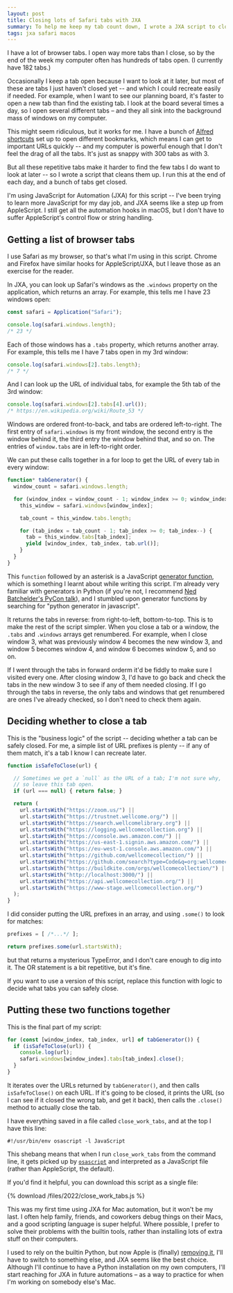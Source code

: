 ```yaml
---
layout: post
title: Closing lots of Safari tabs with JXA
summary: To help me keep my tab count down, I wrote a JXA script to close tabs that can easily be recreated.
tags: jxa safari macos
---
```


I have a lot of browser tabs.
I open way more tabs than I close, so by the end of the week my computer often has hundreds of tabs open.
(I currently have 182 tabs.)

Occasionally I keep a tab open because I want to look at it later, but most of these are tabs I just haven't closed yet -- and which I could recreate easily if needed.
For example, when I want to see our planning board, it's faster to open a new tab than find the existing tab.
I look at the board several times a day, so I open several different tabs – and they all sink into the background mass of windows on my computer.

This might seem ridiculous, but it works for me.
I have a bunch of [Alfred shortcuts](https://www.alfredapp.com) set up to open different bookmarks, which means I can get to important URLs quickly -- and my computer is powerful enough that I don't feel the drag of all the tabs.
It's just as snappy with 300 tabs as with 3.

But all these repetitive tabs make it harder to find the few tabs I do want to look at later -- so I wrote a script that cleans them up.
I run this at the end of each day, and a bunch of tabs get closed.

I'm using JavaScript for Automation (JXA) for this script -- I've been trying to learn more JavaScript for my day job, and JXA seems like a step up from AppleScript.
I still get all the automation hooks in macOS, but I don't have to suffer AppleScript's control flow or string handling.

[osascript]: https://ss64.com/osx/osascript.html


## Getting a list of browser tabs

I use Safari as my browser, so that's what I'm using in this script.
Chrome and Firefox have similar hooks for AppleScript/JXA, but I leave those as an exercise for the reader.

In JXA, you can look up Safari's windows as the `.windows` property on the application, which returns an array.
For example, this tells me I have 23 windows open:

```javascript
const safari = Application("Safari");

console.log(safari.windows.length);
/* 23 */
```

Each of those windows has a `.tabs` property, which returns another array.
For example, this tells me I have 7 tabs open in my 3rd window:

```javascript
console.log(safari.windows[2].tabs.length);
/* 7 */
```

And I can look up the URL of individual tabs, for example the 5th tab of the 3rd window:

```javascript
console.log(safari.windows[2].tabs[4].url());
/* https://en.wikipedia.org/wiki/Route_53 */
```

Windows are ordered front-to-back, and tabs are ordered left-to-right.
The first entry of `safari.windows` is my front window, the second entry is the window behind it, the third entry the window behind that, and so on.
The entries of `window.tabs` are in left-to-right order.

We can put these calls together in a for loop to get the URL of every tab in every window:

```javascript
function* tabGenerator() {
  window_count = safari.windows.length;

  for (window_index = window_count - 1; window_index >= 0; window_index--) {
    this_window = safari.windows[window_index];

    tab_count = this_window.tabs.length;

    for (tab_index = tab_count - 1; tab_index >= 0; tab_index--) {
      tab = this_window.tabs[tab_index];
      yield [window_index, tab_index, tab.url()];
    }
  }
}
```

This `function` followed by an asterisk is a JavaScript [generator function], which is something I learnt about while writing this script.
I'm already very familiar with generators in Python (if you're not, I recommend [Ned Batchelder's PyCon talk][nedbat]), and I stumbled upon generator functions by searching for "python generator in javascript".

It returns the tabs in reverse: from right-to-left, bottom-to-top.
This is to make the rest of the script simpler.
When you close a tab or a window, the `.tabs` and `.windows` arrays get renumbered.
For example, when I close window 3, what was previously window 4 becomes the new window 3, and window 5 becomes window 4, and window 6 becomes window 5, and so on.

If I went through the tabs in forward orderm it'd be fiddly to make sure I visited every one.
After closing window 3, I'd have to go back and check the tabs in the new window 3 to see if any of them needed closing.
If I go through the tabs in reverse, the only tabs and windows that get renumbered are ones I've already checked, so I don't need to check them again.

[generator function]: https://developer.mozilla.org/en-US/docs/Web/JavaScript/Reference/Statements/function*
[nedbat]: https://nedbatchelder.com/text/iter.html



## Deciding whether to close a tab

This is the "business logic" of the script -- deciding whether a tab can be safely closed.
For me, a simple list of URL prefixes is plenty -- if any of them match, it's a tab I know I can recreate later.

```javascript
function isSafeToClose(url) {

  // Sometimes we get a `null` as the URL of a tab; I'm not sure why,
  // so leave this tab open.
  if (url === null) { return false; }

  return (
    url.startsWith("https://zoom.us/") ||
    url.startsWith("https://trustnet.wellcome.org/") ||
    url.startsWith("https://search.wellcomelibrary.org") ||
    url.startsWith("https://logging.wellcomecollection.org") ||
    url.startsWith("https://console.aws.amazon.com/") ||
    url.startsWith("https://us-east-1.signin.aws.amazon.com/") ||
    url.startsWith("https://eu-west-1.console.aws.amazon.com/") ||
    url.startsWith("https://github.com/wellcomecollection/") ||
    url.startsWith("https://github.com/search?type=Code&q=org:wellcomecollection") ||
    url.startsWith("https://buildkite.com/orgs/wellcomecollection/") ||
    url.startsWith("http://localhost:3000/") ||
    url.startsWith("https://api.wellcomecollection.org/") ||
    url.startsWith("https://www-stage.wellcomecollection.org/")
  );
}
```

I did consider putting the URL prefixes in an array, and using `.some()` to look for matches:

```javascript
prefixes = [ /*...*/ ];

return prefixes.some(url.startsWith);
```

but that returns a mysterious TypeError, and I don't care enough to dig into it.
The OR statement is a bit repetitive, but it's fine.

If you want to use a version of this script, replace this function with logic to decide what tabs you can safely close.



## Putting these two functions together

This is the final part of my script:

```javascript
for (const [window_index, tab_index, url] of tabGenerator()) {
  if (isSafeToClose(url)) {
    console.log(url);
    safari.windows[window_index].tabs[tab_index].close();
  }
}
```

It iterates over the URLs returned by `tabGenerator()`, and then calls `isSafeToClose()` on each URL.
If it's going to be closed, it prints the URL (so I can see if it closed the wrong tab, and get it back), then calls the `.close()` method to actually close the tab.

I have everything saved in a file called `close_work_tabs`, and at the top I have this line:

```
#!/usr/bin/env osascript -l JavaScript
```

This shebang means that when I run `close_work_tabs` from the command line, it gets picked up by [`osascript`](https://ss64.com/osx/osascript.html) and interpreted as a JavaScript file (rather than AppleScript, the default).

If you'd find it helpful, you can download this script as a single file:

{% download /files/2022/close_work_tabs.js %}

This was my first time using JXA for Mac automation, but it won't be my last.
I often help family, friends, and coworkers debug things on their Macs, and a good scripting language is super helpful.
Where possible, I prefer to solve their problems with the builtin tools, rather than installing lots of extra stuff on their computers.

I used to rely on the builtin Python, but now Apple is (finally) [removing it][python], I'll have to switch to something else, and JXA seems like the best choice.
Although I'll continue to have a Python installation on my own computers, I'll start reaching for JXA in future automations – as a way to practice for when I'm working on somebody else's Mac.

[python]: https://developer.apple.com/documentation/macos-release-notes/macos-12_3-release-notes#Python
